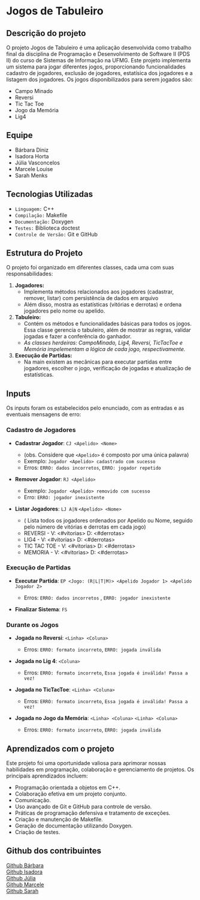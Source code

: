 # Jogos de Tabuleiro

## Descrição do projeto
O projeto Jogos de Tabuleiro é uma aplicação desenvolvida como trabalho final da disciplina de Programação e Desenvolvimento de Software II (PDS II) do curso de Sistemas de Informação na UFMG. Este projeto implementa um sistema para jogar diferentes jogos, proporcionando funcionalidades cadastro de jogadores, exclusão de jogadores, estatísica dos jogadores e a listagem dos jogadores. Os jogos disponibilizados para serem jogados são:
- Campo Minado
- Reversi
- Tic Tac Toe
- Jogo da Memória
- Lig4

## Equipe
- Bárbara Diniz
- Isadora Horta
- Júlia Vasconcelos
- Marcele Louise
- Sarah Menks

## Tecnologias Utilizadas
- `Linguagem:` C++
- `Compilação:` Makefile  
- `Documentação:` Doxygen  
- `Testes:` Biblioteca doctest  
- `Controle de Versão:` Git e GitHub

## Estrutura do Projeto
O projeto foi organizado em diferentes classes, cada uma com suas responsabilidades:

1. **Jogadores:**
   -  Implementa métodos relacionados aos jogadores (cadastrar, remover, listar) com persistência de dados em arquivo
   - Além disso, mostra as estatísticas (vitórias e derrotas) e ordena jogadores pelo nome ou apelido.
2. **Tabuleiro:**
   - Contém os métodos e funcionalidades básicas para todos os jogos. Essa classe gerencia o tabuleiro, além de mostrar as regras, validar jogadas e fazer a conferência do ganhador.
   - *As classes herdeiras: CampoMinado, Lig4, Reversi, TicTacToe e Memória impelementam a lógica de cada jogo, respectivamente.*
3. **Execução de Partidas:**
   -  Na main existem as mecânicas para executar partidas entre jogadores, escolher o jogo, verificação de jogadas e atualização de estatísticas.

## Inputs
Os inputs foram os estabelecidos pelo enunciado, com as entradas e as eventuais mensagens de erro:
### Cadastro de Jogadores
- **Cadastrar Jogador**: `CJ <Apelido> <Nome>`
  - (obs. Considere que `<Apelido>` é composto por uma única palavra)
  - Exemplo: `Jogador <Apelido> cadastrado com sucesso`
  - Erros: `ERRO: dados incorretos`, `ERRO: jogador repetido`  

- **Remover Jogador**: `RJ <Apelido>`
  - Exemplo: `Jogador <Apelido> removido com sucesso`
  - Erro: `ERRO: jogador inexistente`

- **Listar Jogadores**:  `LJ A|N` `<Apelido> <Nome>`
  - ( Lista todos os jogadores ordenados por Apelido ou Nome, seguido pelo número de vitórias e derrotas em cada jogo)
  - REVERSI - V: <#vitorias> D: <#derrotas>
  - LIG4 - V: <#vitorias> D: <#derrotas>
  - TIC TAC TOE - V: <#vitorias> D: <#derrotas>
  - MEMORIA - V: <#vitorias> D: <#derrotas>  

### Execução de Partidas
- **Executar Partida**: `EP <Jogo: (R|L|T|M)> <Apelido Jogador 1> <Apelido Jogador 2>`  
   - Erros: `ERRO: dados incorretos` , `ERRO: jogador inexistente`

- **Finalizar Sistema**: `FS`
  
### Durante os Jogos
- **Jogada no Reversi**: `<Linha> <Coluna>`
  - Erros: `ERRO: formato incorreto`, `ERRO: jogada inválida`

- **Jogada no Lig 4**: `<Coluna>`
  - Erros: `ERRO: formato incorreto`, `Essa jogada é inválida! Passa a vez!`

- **Jogada no TicTacToe**: `<Linha> <Coluna>`
  - Erros: `ERRO: formato incorreto`, `Essa jogada é inválida! Passa a vez!`
    
- **Jogada no Jogo da Memória**: `<Linha> <Coluna>` `<Linha> <Coluna>`
  - Erros: `ERRO: formato incorreto`, `ERRO: jogada inválida`

## Aprendizados com o projeto
Este projeto foi uma oportunidade valiosa para aprimorar nossas habilidades em programação, colaboração e gerenciamento de projetos. Os principais aprendizados incluem:

- Programação orientada a objetos em C++.
- Colaboração efetiva em um projeto conjunto.
- Comunicação.
- Uso avançado de Git e GitHub para controle de versão.
- Práticas de programação defensiva e tratamento de exceções.
- Criação e manutenção de Makefile.
- Geração de documentação utilizando Doxygen.
- Criação de testes.

## Github dos contribuintes

[Github Bárbara](https://github.com/barbaradinizabreu)  
[Github Isadora](https://github.com/isadorahorta)  
[Github Júlia](https://github.com/jufernandino)  
[Github Marcele](https://github.com/MarceleLouiseSAra)  
[Github Sarah](https://github.com/SarahMenks)
